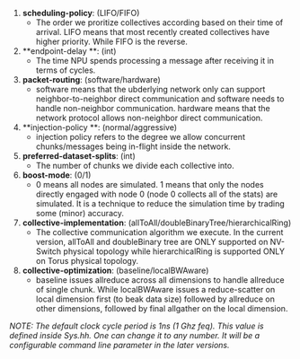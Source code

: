 1. **scheduling-policy**: (LIFO/FIFO) 
	* The order we proritize collectives according based on their time of arrival.
        LIFO means that most recently created collectives have higher priority. While
	FIFO is the reverse.
2.  **endpoint-delay **: (int)
	* The time NPU spends processing a message after receiving it in terms of cycles.
3.  **packet-routing**: (software/hardware)
	* software means that the ubderlying network only can support neighbor-to-neighbor 
	direct communication and software needs to handle non-neighbor communication.
        hardware means that the network protocol allows non-neighbor direct communication.
4. **injection-policy **: (normal/aggressive)
	* injection policy refers to the degree we allow concurrent chunks/messages being in-flight inside the 
        network.
5. **preferred-dataset-splits**: (int)
	* The number of chunks we divide each collective into.
6. **boost-mode**: (0/1)
	* 0 means all nodes are simulated. 1 means that only the nodes
	directly engaged with node 0 (node 0 collects all of the stats)
	are simulated. It is a technique to reduce the simulation time
	by trading some (minor) accuracy.
7. **collective-implementation**: (allToAll/doubleBinaryTree/hierarchicalRing)
	* The collective communication algorithm we execute. In the
	current version,  allToAll and doubleBinary tree are ONLY
	supported on NV-Switch physical topology while
	hierarchicalRing is supported ONLY on Torus physical topology. 
8. **collective-optimization**: (baseline/localBWAware)
	* baseline issues allreduce across all dimensions to handle
	allreduce of single chunk. While localBWAware issues a 
	reduce-scatter on  local dimension first (to beak data size)
	followed by allreduce on other dimensions, followed by final allgather
	on the local dimension.

*NOTE: The default clock cycle period is 1ns (1 Ghz feq). This value is defined inside Sys.hh.
One can change it to any number. It will be a configurable command line parameter in the later
versions.*
	   
